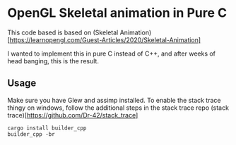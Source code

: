 # OpenGL Skeletal animation in Pure C

This code based is based on (Skeletal Animation)[https://learnopengl.com/Guest-Articles/2020/Skeletal-Animation]

I wanted to implement this in pure C instead of C++, and after weeks of head banging, this is the result.

## Usage

Make sure you have Glew and assimp installed.
To enable the stack trace thingy on windows, follow the additional steps in the stack trace repo (stack trace)[https://github.com/Dr-42/stack_trace]

```console
cargo install builder_cpp
builder_cpp -br
```
